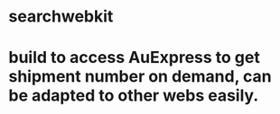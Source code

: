 # searchwebkit
# build to access AuExpress to get shipment number on demand, can be adapted to other webs easily. 
